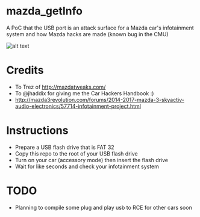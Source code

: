 # mazda_getInfo
A PoC that the USB port is an attack surface for a Mazda car's infotainment system and how Mazda hacks are made (known bug in the CMU)

![alt text](https://pbs.twimg.com/media/DBn6FeOU0AAbWeC.jpg)

# Credits
- To Trez of http://mazdatweaks.com/ 
- To @jhaddix for giving me the Car Hackers Handbook :)
- http://mazda3revolution.com/forums/2014-2017-mazda-3-skyactiv-audio-electronics/57714-infotainment-project.html

# Instructions
- Prepare a USB flash drive that is FAT 32
- Copy this repo to the root of your USB flash drive
- Turn on your car (accessory mode) then insert the flash drive
- Wait for like seconds and check your infotainment system

# TODO
- Planning to compile some plug and play usb to RCE for other cars soon



